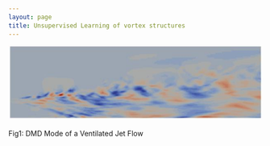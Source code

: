 ```yaml
---
layout: page
title: Unsupervised Learning of vortex structures
---
```



![IPM1_photo](/assets/BTP_img_2.png) <br /> <br />
Fig1: DMD Mode of a Ventilated Jet Flow

<object data="../assets/SiddharthDey_BTP.pdf" width="900" height="1000" type='application/pdf'></object>
